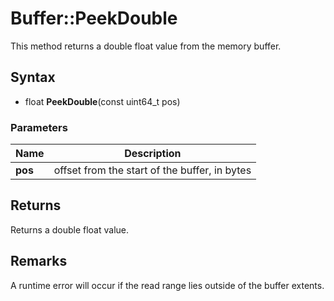 # Buffer::PeekDouble #
This method returns a double float value from the memory buffer.

## Syntax ##
- float **PeekDouble**(const uint64_t pos)

### Parameters ###
| Name | Description |
| ----- | ----- |
| **pos** | offset from the start of the buffer, in bytes |

## Returns ##
Returns a double float value.

## Remarks ##
A runtime error will occur if the read range lies outside of the buffer extents.
